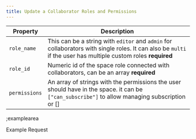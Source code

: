 ```yaml
---
title: Update a Collaborator Roles and Permissions
---
```


| Property | Description |
|---|---|
| `role_name` | This can be a string with `editor` and `admin` for collaborators with single roles. It can also be `multi` if the user has multiple custom roles **required** |
| `role_id` | Numeric id of the space role connected with collaborators, can be an array **required** |
| `permissions` | An array of strings with the permissions the user should have in the space. it can be `["can_subscribe"]` to allow managing subscription or [] |

;examplearea

Example Request

<RequestExample url="https://mapi.storyblok.com/v1/spaces/656/collaborators/2362" httpMethod="PUT" :requestObject='{"role_name":"editor","role_id":18,"permissions":["can_subscribe"]}'></RequestExample>